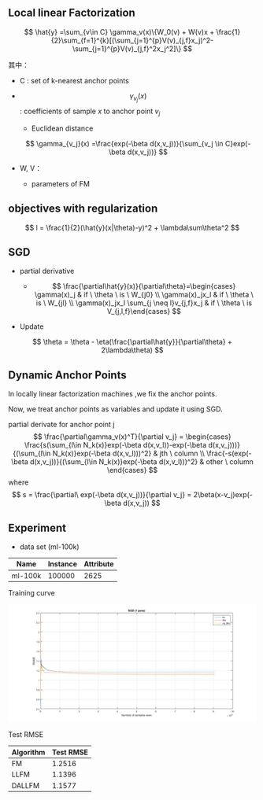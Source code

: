 ## Local linear Factorization


$$
\hat{y} =\sum_{v\in C} \gamma_v(x)\{W_0(v) + W(v)x + \frac{1}{2}\sum_{f=1}^{k}[(\sum_{j=1}^{p}V(v)_{j,f}x_j)^2-\sum_{j=1}^{p}V(v)_{j,f}^2x_j^2]\}
$$

其中：

* C : set of k-nearest anchor points

* $$\gamma_{v_j}(x)$$ : coefficients of sample $x$ to anchor point $v_j$

  * Euclidean distance  

  $$
  \gamma_{v_j}(x) =\frac{exp(-\beta d(x,v_j))}{\sum_{v_j \in C}exp(-\beta d(x,v_j))}
  $$





* W, V：
  * parameters of FM

## objectives with regularization

$$
l = \frac{1}{2}(\hat{y}(x|\theta)-y)^2 + \lambda\sum\theta^2
$$

## SGD

* partial derivative

  * $$
    \frac{\partial\hat{y}(x)}{\partial\theta}=\begin{cases} \gamma(x)_j  & if \ \theta \ is \ W_{j0} \\ \gamma(x)_jx_l &  if \ \theta \ is \ W_{jl} \\ \gamma(x)_jx_l \sum_{j \neq l}v_{j,f}x_j & if \ \theta \ is V_{j,l,f}\end{cases}
    $$



* Update

$$
\theta  = \theta - \eta(\frac{\partial\hat{y}}{\partial\theta} + 2\lambda\theta)
$$



## Dynamic Anchor Points

In locally linear factorization machines ,we fix the anchor points.

Now, we treat anchor points as variables and update it using SGD.

partial derivate for anchor point j
$$
\frac{\partial\gamma_v(x)^T}{\partial v_j} = \begin{cases}
\frac{s(\sum_{l\in N_k(x)}exp(-\beta d(x,v_l))-exp(-\beta d(x,v_j)))}{(\sum_{l\in N_k(x)}exp(-\beta d(x,v_l)))^2} & jth \ column \\
\frac{-s(exp(-\beta d(x,v_j))}{(\sum_{l\in N_k(x)}exp(-\beta d(x,v_l)))^2} & other \ column
\end{cases}
$$
where
$$
s = \frac{\partial\ exp(-\beta d(x,v_j))}{\partial v_j} = 2\beta(x-v_j)exp(-\beta d(x,v_j))
$$

## Experiment

* data set (ml-100k)

| Name    | Instance | Attribute |
| ------- | -------- | --------- |
| ml-100k | 100000   | 2625      |

Training curve

![1](matlab\pic\1.png)

Test RMSE

| Algorithm | Test RMSE |
| --------- | --------- |
| FM        | 1.2516    |
| LLFM      | 1.1396    |
| DALLFM    | 1.1577    |